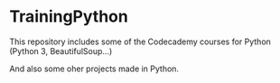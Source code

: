 # TrainingPython

This repository includes some of the Codecademy courses for Python (Python 3, BeautifulSoup...)

And also some oher projects made in Python.

